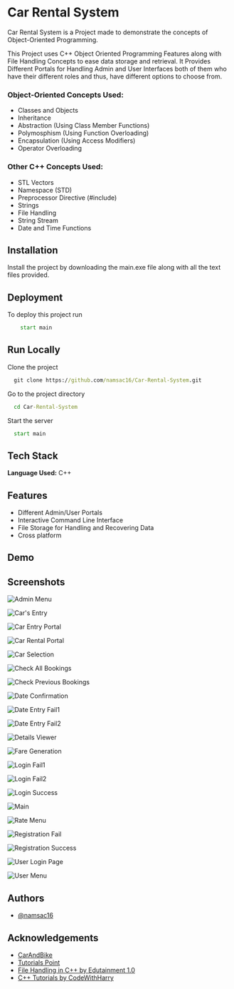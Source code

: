 
# Car Rental System

Car Rental System is a Project made to demonstrate the concepts of Object-Oriented Programming.

This Project uses C++ Object Oriented Programming Features along with File Handling Concepts to ease data storage and retrieval.
It Provides Different Portals for Handling Admin and User Interfaces both of them who have their different roles and thus, have different options to choose from.

### Object-Oriented Concepts Used:
- Classes and Objects
- Inheritance
- Abstraction (Using Class Member Functions)
- Polymosphism (Using Function Overloading)
- Encapsulation (Using Access Modifiers)
- Operator Overloading

### Other C++ Concepts Used:
- STL Vectors
- Namespace (STD)
- Preprocessor Directive (#include)
- Strings
- File Handling
- String Stream
- Date and Time Functions


## Installation

Install the project by downloading the main.exe file along with all the text files provided.

    
## Deployment

To deploy this project run

```cmd
    start main
```

## Run Locally

Clone the project

```cmd
  git clone https://github.com/namsac16/Car-Rental-System.git
```

Go to the project directory

```cmd
  cd Car-Rental-System
```

Start the server

```cmd
  start main
```


## Tech Stack

**Language Used:** C++ 


## Features

- Different Admin/User Portals
- Interactive Command Line Interface
- File Storage for Handling and Recovering Data
- Cross platform

  
## Demo




## Screenshots

![Admin Menu](https://github.com/namsac16/Car-Rental-System/blob/main/Screenshots/Admin_Menu.PNG)

![Car's Entry](https://github.com/namsac16/Car-Rental-System/blob/main/Screenshots/Car's_Entry.PNG)

![Car Entry Portal](https://github.com/namsac16/Car-Rental-System/blob/main/Screenshots/Car_Entry_Portal.PNG)

![Car Rental Portal](https://github.com/namsac16/Car-Rental-System/blob/main/Screenshots/Car_Rental_Portal.PNG)

![Car Selection](https://github.com/namsac16/Car-Rental-System/blob/main/Screenshots/Car_Selection.PNG)

![Check All Bookings](https://github.com/namsac16/Car-Rental-System/blob/main/Screenshots/Check_All_Bookings.PNG)

![Check Previous Bookings](https://github.com/namsac16/Car-Rental-System/blob/main/Screenshots/Check_Previous_Bookings.PNG)

![Date Confirmation](https://github.com/namsac16/Car-Rental-System/blob/main/Screenshots/Date_Confirmation.PNG)

![Date Entry Fail1](https://github.com/namsac16/Car-Rental-System/blob/main/Screenshots/Date_Entry_Fail1.PNG)

![Date Entry Fail2](https://github.com/namsac16/Car-Rental-System/blob/main/Screenshots/Date_Entry_Fail2.PNG)

![Details Viewer](https://github.com/namsac16/Car-Rental-System/blob/main/Screenshots/Details_Viewer.PNG)

![Fare Generation](https://github.com/namsac16/Car-Rental-System/blob/main/Screenshots/Fare_Genreation.PNG)

![Login Fail1](https://github.com/namsac16/Car-Rental-System/blob/main/Screenshots/Login_Fail_1.PNG)

![Login Fail2](https://github.com/namsac16/Car-Rental-System/blob/main/Screenshots/Login_Fail_2.PNG)

![Login Success](https://github.com/namsac16/Car-Rental-System/blob/main/Screenshots/Login_Success.PNG)

![Main](https://github.com/namsac16/Car-Rental-System/blob/main/Screenshots/Main.PNG)

![Rate Menu](https://github.com/namsac16/Car-Rental-System/blob/main/Screenshots/Rate_Menu.PNG)

![Registration Fail](https://github.com/namsac16/Car-Rental-System/blob/main/Screenshots/Registration_Fail_1.PNG)

![Registration Success](https://github.com/namsac16/Car-Rental-System/blob/main/Screenshots/Registration_Success.PNG)

![User Login Page](https://github.com/namsac16/Car-Rental-System/blob/main/Screenshots/User_Login_Page.PNG)

![User Menu](https://github.com/namsac16/Car-Rental-System/blob/main/Screenshots/User_Menu.PNG)



## Authors

- [@namsac16](https://github.com/namsac16)

  
## Acknowledgements

 - [CarAndBike](https://www.carandbike.com/news/types-of-cars-1450327)
 - [Tutorials Point](https://www.tutorialspoint.com/cplusplus/)
 - [File Handling in C++ by Edutainment 1.0](https://www.youtube.com/playlist?list=PLDA2q3s0-n15yRYTQNj13Gpq5m3MdFKwZ)
 - [C++ Tutorials by CodeWithHarry](https://www.youtube.com/playlist?list=PLu0W_9lII9agpFUAlPFe_VNSlXW5uE0YL)
